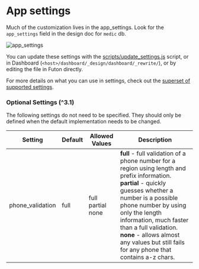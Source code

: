 # App settings

Much of the customization lives in the app_settings. Look for the `app_settings` field in the design doc for `medic` db.

![app_settings](img/app_settings.png)

You can update these settings with the [scripts/update_settings.js](https://github.com/medic/medic-webapp/blob/master/scripts/update_app_settings.sh) script, or in Dashboard (`<host>/dashboard/_design/dashboard/_rewrite/`), or by editing the file in Futon directly.

For more details on what you can use in settings, check out the [superset of supported settings](https://github.com/medic/medic-webapp/blob/master/config/standard/app_settings.json).

### Optional Settings (^3.1)

The following settings do not need to be specified. They should only be defined when the default implementation needs to be changed.

| Setting              | Default | Allowed Values      | Description |
|----------------------|---------|---------------------|-------------|
|phone_validation      | full    | full<br/>partial<br/>none | <b>full</b> - full validation of a phone number for a region using length and prefix information.<br/><b>partial</b> - quickly guesses whether a number is a possible phone number by using only the length information, much faster than a full validation.<br/><b>none</b> - allows almost any values but still fails for any phone that contains a-z chars. |
